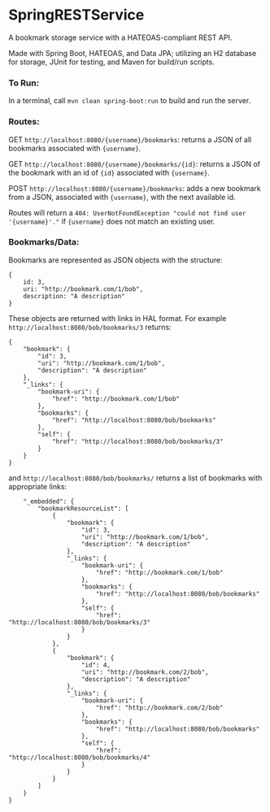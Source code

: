 # SpringRESTService
A bookmark storage service with a HATEOAS-compliant REST API.

Made with Spring Boot, HATEOAS, and Data JPA; utilizing an H2 database for storage, JUnit for testing, and Maven for build/run scripts.

### To Run:
In a terminal, call ```mvn clean spring-boot:run``` to build and run the server.

### Routes:
GET ```http://localhost:8080/{username}/bookmarks```: returns a JSON of all bookmarks associated with ```{username}```.

GET ```http://localhost:8080/{username}/bookmarks/{id}```: returns a JSON of the bookmark with an id of ```{id}``` associated with ```{username}```.

POST ```http://localhost:8080/{username}/bookmarks```: adds a new bookmark from a JSON, associated with ```{username}```, with the next available id.

Routes will return a ```404: UserNotFoundException "could not find user '{username}'."``` if ```{username}``` does not match an existing user.

### Bookmarks/Data:
Bookmarks are represented as JSON objects with the structure:

```
{
	id: 3,
	uri: "http://bookmark.com/1/bob",
	description: "A description"
}
```

These objects are returned with links in HAL format. For example ```http://localhost:8080/bob/bookmarks/3``` returns:

```
{
    "bookmark": {
        "id": 3,
        "uri": "http://bookmark.com/1/bob",
        "description": "A description"
    },
    "_links": {
        "bookmark-uri": {
            "href": "http://bookmark.com/1/bob"
        },
        "bookmarks": {
            "href": "http://localhost:8080/bob/bookmarks"
        },
        "self": {
            "href": "http://localhost:8080/bob/bookmarks/3"
        }
    }
}
```

and ```http://localhost:8080/bob/bookmarks/``` returns a list of bookmarks with appropriate links:

```
    "_embedded": {
        "bookmarkResourceList": [
            {
                "bookmark": {
                    "id": 3,
                    "uri": "http://bookmark.com/1/bob",
                    "description": "A description"
                },
                "_links": {
                    "bookmark-uri": {
                        "href": "http://bookmark.com/1/bob"
                    },
                    "bookmarks": {
                        "href": "http://localhost:8080/bob/bookmarks"
                    },
                    "self": {
                        "href": "http://localhost:8080/bob/bookmarks/3"
                    }
                }
            },
            {
                "bookmark": {
                    "id": 4,
                    "uri": "http://bookmark.com/2/bob",
                    "description": "A description"
                },
                "_links": {
                    "bookmark-uri": {
                        "href": "http://bookmark.com/2/bob"
                    },
                    "bookmarks": {
                        "href": "http://localhost:8080/bob/bookmarks"
                    },
                    "self": {
                        "href": "http://localhost:8080/bob/bookmarks/4"
                    }
                }
            }
        ]
    }
}
```